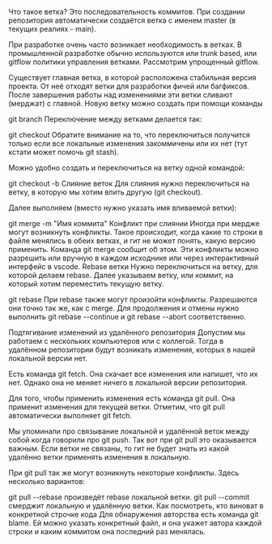 Что такое ветка? Это последовательность коммитов. При создании репозитория автоматически создаётся ветка с именем master (в текущих реалиях - main).

При разработке очень часто возникает необходимость в ветках. В промышленной разработке обычно используются или trunk based, или gitflow политики управления ветками. Рассмотрим упрощенный gitflow.

Cуществует главная ветка, в которой расположена стабильная версия проекта. От неё отходят ветки для разработки фичей или багфиксов. После завершения работы над изменениями эти ветки сливают (мерджат) с главной.
Новую ветку можно создать при помощи команды

git branch <name>
Переключение между ветками делается так:

git checkout <name>
Обратите внимание на то, что переключиться получится только если все локальные изменения закоммичены или их нет (тут кстати может помочь git stash).

Можно удобно создать и переключиться на ветку одной командой:

git checkout -b <name>
Слияние веток
Для слияния нужно переключиться на ветку, в которую мы хотим влить другую (git checkout).

Далее выполняем (вместо <branch> нужно указать имя вливаемой ветки):

git merge <branch> -m "Имя коммита"
Конфликт при слиянии
Иногда при мердже могут возникнуть конфликты. Такое происходит, когда какие то строки в файле менялись в обеих ветках, и гит не может понять, какую версию применить. Команда git merge сообщит об этом. Эти конфликты можно разрешить или вручную в каждом исходнике или через интерактивный интерфейс в vscode.
Rebase ветки
Нужно переключиться на ветку, для которой делаем rebase. Далее указываем ветку, или коммит, на который хотим переместить текущую ветку.

git rebase <branch>
При rebase также могут произойти конфликты. Разрешаются они точно так же, как с merge. Для продолжения и отмены нужно выполнить git rebase --continue и git rebase --abort соответственно.

Подтягивание изменений из удалённого репозитория
Допустим мы работаем с нескольких компьютеров или с коллегой. Тогда в удалённом репозитории будут возникать изменения, которых в нашей локальной версии нет.

Есть команда git fetch. Она скачает все изменения или напишет, что их нет. Однако она не меняет ничего в локальной версии репозитория.

Для того, чтобы применить изменения есть команда git pull. Она применит изменения для текущей ветки. Отметим, что git pull автоматически выполняет git fetch.

Мы упоминали про связывание локальной и удалённой веток между собой когда говорили про git push. Так вот при git pull это оказывается важным. Если ветки не связаны, то гит не будет знать из какой удалённо ветки применять изменения в локальную.

При git pull так же могут возникнуть некоторые конфликты. Здесь несколько вариантов:

git pull --rebase произведёт rebase локальной ветки.
git pull --commit смерджит локальную и удалённую ветки.
Как посмотреть, кто виноват в конкретной строчке кода
Для обнаружения авторства есть команда git blame. Ей можно указать конкретный файл, и она укажет автора каждой строки и каким коммитом она последний раз менялась.
